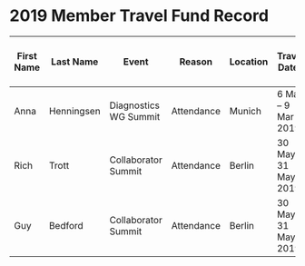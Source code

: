 # 2019 Member Travel Fund Record

First Name |   Last Name   |   Event              |   Reason  |   Location    |   Travel Dates      |   Amount Requested:   |   Pull Request date   |   Pull Request link                     |   Date Expense report sent    |   Amount of Expense Report    |   Date Sent to Finance    |   Date approved through Bill.com  |   Bill.com Amount approved for reimbusement
---------- |   ---------   |   ------             |   --------| -----------   |   --------          |   ----                |   -----------------   |   -----------------                     |   ------------------------    |   ------------------------    |   --------------------    |   ----------------------          |   --------------------     
Anna       |Henningsen     |Diagnostics WG Summit |Attendance |Munich         |6 Mar – 9 Mar 2019   |252.68 €               | 21 Jan 2019           |https://github.com/nodejs/admin/pull/295 |                               |                               |                           |                                   |
Rich       |Trott          |Collaborator Summit   |Attendance |Berlin         |30 May - 31 May 2019 |US $1600               | 8 Mar 2019            |                                         |                               |                               |                           |                                   |  
Guy        |Bedford        |Collaborator Summit   |Attendance |Berlin         |30 May - 31 May 2019 |1360 €                 | 13 March 1029          |                                         |                               |                               |    |                                   |                                                     |                               |
